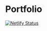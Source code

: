# Portfolio
[![Netlify Status](https://api.netlify.com/api/v1/badges/f0eb5f44-37b7-4a62-8480-45e3fc185102/deploy-status)](https://app.netlify.com/sites/sebastianhernando-dev/deploys)
